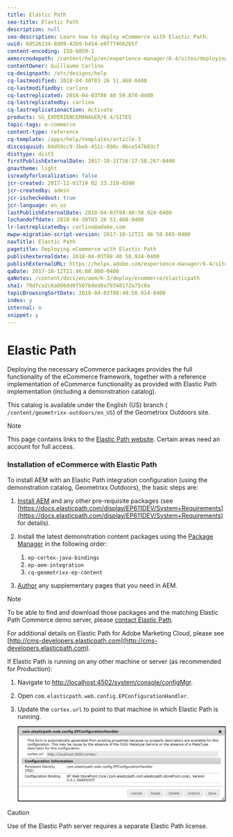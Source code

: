 ```yaml
---
title: Elastic Path
seo-title: Elastic Path
description: null
seo-description: Learn how to deploy eCommerce with Elastic Path.
uuid: 68526134-8d09-42b9-b454-e0f774662b5f
content-encoding: ISO-8859-1
aemsrcnodepath: /content/help/en/experience-manager/6-4/sites/deploying/using/elasticpath
contentOwner: Guillaume Carlino
cq-designpath: /etc/designs/help
cq-lastmodified: 2018-04-30T03 26 51.468-0400
cq-lastmodifiedby: carlino
cq-lastreplicated: 2018-04-03T08 40 59.878-0400
cq-lastreplicatedby: carlino
cq-lastreplicationaction: Activate
products: SG_EXPERIENCEMANAGER/6.4/SITES
topic-tags: e-commerce
content-type: reference
cq-template: /apps/help/templates/article-3
discoiquuid: 04d59cc9-3beb-451c-896c-86ce547603cf
disttype: dist5
firstPublishExternalDate: 2017-10-31T16:17:58.267-0400
gnavtheme: light
isreadyforlocalization: false
jcr-created: 2017-12-01T19 02 33.319-0500
jcr-createdby: admin
jcr-ischeckedout: true
jcr-language: en_us
lastPublishExternalDate: 2018-04-03T08:40:58.924-0400
lochandoffdate: 2018-04-30T03 26 51.468-0400
lr-lastreplicatedby: carlino@adobe.com
mwpw-migration-script-version: 2017-10-12T21 46 58.665-0400
navTitle: Elastic Path
pagetitle: Deploying eCommerce with Elastic Path
publishexternaldate: 2018-04-03T08 40 58.924-0400
publishExternalURL: https://helpx.adobe.com/experience-manager/6-4/sites/deploying/using/elasticpath.html
qaDate: 2017-10-12T21:46:00.000-0400
qaNotes: /content/docs/en/aem/6-3/deploy/ecommerce/elasticpath
sha1: 70dfca2c6a006dd0f507bded8a79348172a75c0a
topicBrowsingSortDate: 2018-04-03T08:40:58.924-0400
index: y
internal: n
snippet: y
---
```


# Elastic Path

Deploying the necessary eCommerce packages provides the full functionality of the eCommerce framework, together with a reference implementation of eCommerce functionality as provided with Elastic Path implementation (including a demonstration catalog).

This catalog is available under the English (US) branch ( `/content/geometrixx-outdoors/en_US`) of the Geometrixx Outdoors site.

>[!NOTE]
>
>This page contains links to the [Elastic Path website](http://www.elasticpath.com/). Certain areas need an account for full access.

### Installation of eCommerce with Elastic Path

To install AEM with an Elastic Path integration configuration (using the demonstration catalog, Geometrixx Outdoors), the basic steps are:

1. [Install AEM](deploy.md) and any other pre-requisite packages (see [https://docs.elasticpath.com/display/EP611DEV/System+Requirements](https://docs.elasticpath.com/display/EP611DEV/System+Requirements) for details).
1. Install the latest demonstration content packages using the [Package Manager](/content/help/en/experience-manager/6-4/sites/administering/using/package-manager#PackageManager) in the following order:

    1. `ep-cortex-java-bindings`
    1. `ep-aem-integration`
    1. `cq-geometrixx-ep-content`

1. [Author](/content/help/en/experience-manager/6-4/sites/authoring/using/page-authoring) any supplementary pages that you need in AEM.

>[!NOTE]
>
>To be able to find and download those packages and the matching Elastic Path Commerce demo server, please [contact Elastic Path](http://www.elasticpath.com/company/contact-us).
>
>For additional details on Elastic Path for Adobe Marketing Cloud, please see [http://cms-developers.elasticpath.com](http://cms-developers.elasticpath.com).

If Elastic Path is running on any other machine or server (as recommended for Production):

1. Navigate to [http://localhost:4502/system/console/configMgr](http://localhost:4502/system/console/configMgr).
1. Open `com.elasticpath.web.config.EPConfigurationHandler`.
1. Update the `cortex.url` to point to that machine in which Elastic Path is running.

   ![](assets/chlimage_1-113.png)

>[!CAUTION]
>
>Use of the Elastic Path server requires a separate Elastic Path license.


